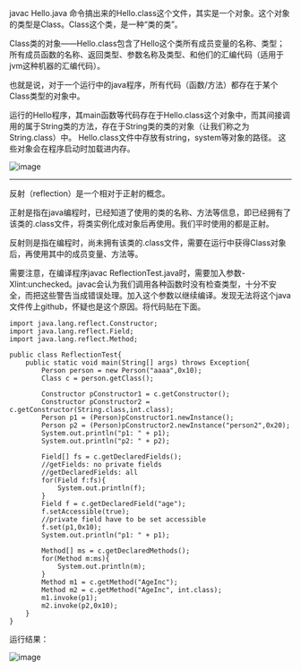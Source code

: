 javac Hello.java 命令搞出来的Hello.class这个文件，其实是一个对象。这个对象的类型是Class。Class这个类，是一种“类的类”。

Class类的对象——Hello.class包含了Hello这个类所有成员变量的名称、类型；所有成员函数的名称、返回类型、参数名称及类型、和他们的汇编代码（适用于jvm这种机器的汇编代码）。

也就是说，对于一个运行中的java程序，所有代码（函数/方法）都存在于某个Class类型的对象中。

运行的Hello程序，其main函数等代码存在于Hello.class这个对象中，而其间接调用的属于String类的方法，存在于String类的类的对象（让我们称之为String.class）中。
Hello.class文件中存放有string，system等对象的路径。
这些对象会在程序启动时加载进内存。

![image](https://github.com/Seg-Tree/seg-tree.github.io_1/blob/main/pen/reflection/java_class.png)

---

反射（reflection）是一个相对于正射的概念。

正射是指在java编程时，已经知道了使用的类的名称、方法等信息，即已经拥有了该类的.class文件，将类实例化成对象后再使用。我们平时使用的都是正射。

反射则是指在编程时，尚未拥有该类的.class文件，需要在运行中获得Class对象后，再使用其中的成员变量、方法等。

需要注意，在编译程序javac ReflectionTest.java时，需要加入参数-Xlint:unchecked。javac会认为我们调用各种函数时没有检查类型，十分不安全，而把这些警告当成错误处理。加入这个参数以继续编译。发现无法将这个java文件传上github，怀疑也是这个原因。将代码贴在下面。

```
import java.lang.reflect.Constructor;
import java.lang.reflect.Field;
import java.lang.reflect.Method;

public class ReflectionTest{
    public static void main(String[] args) throws Exception{
        Person person = new Person("aaaa",0x10);
        Class c = person.getClass();

        Constructor pConstructor1 = c.getConstructor();
        Constructor pConstructor2 = c.getConstructor(String.class,int.class);
        Person p1 = (Person)pConstructor1.newInstance();
        Person p2 = (Person)pConstructor2.newInstance("person2",0x20);
        System.out.println("p1: " + p1);
        System.out.println("p2: " + p2);

        Field[] fs = c.getDeclaredFields();
        //getFields: no private fields
        //getDeclaredFields: all
        for(Field f:fs){
            System.out.println(f);
        }
        Field f = c.getDeclaredField("age");
        f.setAccessible(true);
        //private field have to be set accessible
        f.set(p1,0x10);
        System.out.println("p1: " + p1);

        Method[] ms = c.getDeclaredMethods();
        for(Method m:ms){
            System.out.println(m);
        }
        Method m1 = c.getMethod("AgeInc");
        Method m2 = c.getMethod("AgeInc", int.class);
        m1.invoke(p1);
        m2.invoke(p2,0x10);
    }
}
```

运行结果：

![image](https://github.com/Seg-Tree/seg-tree.github.io_1/blob/main/pen/reflection/reflection_test.png)
